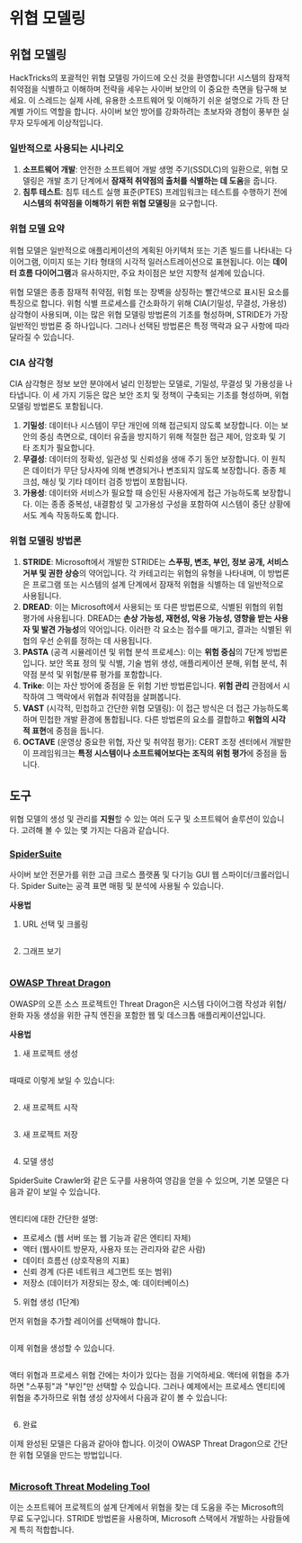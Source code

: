 # 위협 모델링

## 위협 모델링

HackTricks의 포괄적인 위협 모델링 가이드에 오신 것을 환영합니다! 시스템의 잠재적 취약점을 식별하고 이해하며 전략을 세우는 사이버 보안의 이 중요한 측면을 탐구해 보세요. 이 스레드는 실제 사례, 유용한 소프트웨어 및 이해하기 쉬운 설명으로 가득 찬 단계별 가이드 역할을 합니다. 사이버 보안 방어를 강화하려는 초보자와 경험이 풍부한 실무자 모두에게 이상적입니다.

### 일반적으로 사용되는 시나리오

1. **소프트웨어 개발**: 안전한 소프트웨어 개발 생명 주기(SSDLC)의 일환으로, 위협 모델링은 개발 초기 단계에서 **잠재적 취약점의 출처를 식별하는 데 도움**을 줍니다.
2. **침투 테스트**: 침투 테스트 실행 표준(PTES) 프레임워크는 테스트를 수행하기 전에 **시스템의 취약점을 이해하기 위한 위협 모델링**을 요구합니다.

### 위협 모델 요약

위협 모델은 일반적으로 애플리케이션의 계획된 아키텍처 또는 기존 빌드를 나타내는 다이어그램, 이미지 또는 기타 형태의 시각적 일러스트레이션으로 표현됩니다. 이는 **데이터 흐름 다이어그램**과 유사하지만, 주요 차이점은 보안 지향적 설계에 있습니다.

위협 모델은 종종 잠재적 취약점, 위험 또는 장벽을 상징하는 빨간색으로 표시된 요소를 특징으로 합니다. 위험 식별 프로세스를 간소화하기 위해 CIA(기밀성, 무결성, 가용성) 삼각형이 사용되며, 이는 많은 위협 모델링 방법론의 기초를 형성하며, STRIDE가 가장 일반적인 방법론 중 하나입니다. 그러나 선택된 방법론은 특정 맥락과 요구 사항에 따라 달라질 수 있습니다.

### CIA 삼각형

CIA 삼각형은 정보 보안 분야에서 널리 인정받는 모델로, 기밀성, 무결성 및 가용성을 나타냅니다. 이 세 가지 기둥은 많은 보안 조치 및 정책이 구축되는 기초를 형성하며, 위협 모델링 방법론도 포함됩니다.

1. **기밀성**: 데이터나 시스템이 무단 개인에 의해 접근되지 않도록 보장합니다. 이는 보안의 중심 측면으로, 데이터 유출을 방지하기 위해 적절한 접근 제어, 암호화 및 기타 조치가 필요합니다.
2. **무결성**: 데이터의 정확성, 일관성 및 신뢰성을 생애 주기 동안 보장합니다. 이 원칙은 데이터가 무단 당사자에 의해 변경되거나 변조되지 않도록 보장합니다. 종종 체크섬, 해싱 및 기타 데이터 검증 방법이 포함됩니다.
3. **가용성**: 데이터와 서비스가 필요할 때 승인된 사용자에게 접근 가능하도록 보장합니다. 이는 종종 중복성, 내결함성 및 고가용성 구성을 포함하여 시스템이 중단 상황에서도 계속 작동하도록 합니다.

### 위협 모델링 방법론

1. **STRIDE**: Microsoft에서 개발한 STRIDE는 **스푸핑, 변조, 부인, 정보 공개, 서비스 거부 및 권한 상승**의 약어입니다. 각 카테고리는 위협의 유형을 나타내며, 이 방법론은 프로그램 또는 시스템의 설계 단계에서 잠재적 위협을 식별하는 데 일반적으로 사용됩니다.
2. **DREAD**: 이는 Microsoft에서 사용되는 또 다른 방법론으로, 식별된 위협의 위험 평가에 사용됩니다. DREAD는 **손상 가능성, 재현성, 악용 가능성, 영향을 받는 사용자 및 발견 가능성**의 약어입니다. 이러한 각 요소는 점수를 매기고, 결과는 식별된 위협의 우선 순위를 정하는 데 사용됩니다.
3. **PASTA** (공격 시뮬레이션 및 위협 분석 프로세스): 이는 **위험 중심**의 7단계 방법론입니다. 보안 목표 정의 및 식별, 기술 범위 생성, 애플리케이션 분해, 위협 분석, 취약점 분석 및 위험/분류 평가를 포함합니다.
4. **Trike**: 이는 자산 방어에 중점을 둔 위험 기반 방법론입니다. **위험 관리** 관점에서 시작하여 그 맥락에서 위협과 취약점을 살펴봅니다.
5. **VAST** (시각적, 민첩하고 간단한 위협 모델링): 이 접근 방식은 더 접근 가능하도록 하며 민첩한 개발 환경에 통합됩니다. 다른 방법론의 요소를 결합하고 **위협의 시각적 표현**에 중점을 둡니다.
6. **OCTAVE** (운영상 중요한 위협, 자산 및 취약점 평가): CERT 조정 센터에서 개발한 이 프레임워크는 **특정 시스템이나 소프트웨어보다는 조직의 위험 평가**에 중점을 둡니다.

## 도구

위협 모델의 생성 및 관리를 **지원**할 수 있는 여러 도구 및 소프트웨어 솔루션이 있습니다. 고려해 볼 수 있는 몇 가지는 다음과 같습니다.

### [SpiderSuite](https://github.com/3nock/SpiderSuite)

사이버 보안 전문가를 위한 고급 크로스 플랫폼 및 다기능 GUI 웹 스파이더/크롤러입니다. Spider Suite는 공격 표면 매핑 및 분석에 사용될 수 있습니다.

**사용법**

1. URL 선택 및 크롤링

<figure><img src="../.gitbook/assets/threatmodel_spidersuite_1.png" alt=""><figcaption></figcaption></figure>

2. 그래프 보기

<figure><img src="../.gitbook/assets/threatmodel_spidersuite_2.png" alt=""><figcaption></figcaption></figure>

### [OWASP Threat Dragon](https://github.com/OWASP/threat-dragon/releases)

OWASP의 오픈 소스 프로젝트인 Threat Dragon은 시스템 다이어그램 작성과 위협/완화 자동 생성을 위한 규칙 엔진을 포함한 웹 및 데스크톱 애플리케이션입니다.

**사용법**

1. 새 프로젝트 생성

<figure><img src="../.gitbook/assets/create_new_project_1.jpg" alt=""><figcaption></figcaption></figure>

때때로 이렇게 보일 수 있습니다:

<figure><img src="../.gitbook/assets/1_threatmodel_create_project.jpg" alt=""><figcaption></figcaption></figure>

2. 새 프로젝트 시작

<figure><img src="../.gitbook/assets/launch_new_project_2.jpg" alt=""><figcaption></figcaption></figure>

3. 새 프로젝트 저장

<figure><img src="../.gitbook/assets/save_new_project.jpg" alt=""><figcaption></figcaption></figure>

4. 모델 생성

SpiderSuite Crawler와 같은 도구를 사용하여 영감을 얻을 수 있으며, 기본 모델은 다음과 같이 보일 수 있습니다.

<figure><img src="../.gitbook/assets/0_basic_threat_model.jpg" alt=""><figcaption></figcaption></figure>

엔티티에 대한 간단한 설명:

* 프로세스 (웹 서버 또는 웹 기능과 같은 엔티티 자체)
* 액터 (웹사이트 방문자, 사용자 또는 관리자와 같은 사람)
* 데이터 흐름선 (상호작용의 지표)
* 신뢰 경계 (다른 네트워크 세그먼트 또는 범위)
* 저장소 (데이터가 저장되는 장소, 예: 데이터베이스)

5. 위협 생성 (1단계)

먼저 위협을 추가할 레이어를 선택해야 합니다.

<figure><img src="../.gitbook/assets/3_threatmodel_chose-threat-layer.jpg" alt=""><figcaption></figcaption></figure>

이제 위협을 생성할 수 있습니다.

<figure><img src="../.gitbook/assets/4_threatmodel_create-threat.jpg" alt=""><figcaption></figcaption></figure>

액터 위협과 프로세스 위협 간에는 차이가 있다는 점을 기억하세요. 액터에 위협을 추가하면 "스푸핑"과 "부인"만 선택할 수 있습니다. 그러나 예제에서는 프로세스 엔티티에 위협을 추가하므로 위협 생성 상자에서 다음과 같이 볼 수 있습니다:

<figure><img src="../.gitbook/assets/2_threatmodel_type-option.jpg" alt=""><figcaption></figcaption></figure>

6. 완료

이제 완성된 모델은 다음과 같아야 합니다. 이것이 OWASP Threat Dragon으로 간단한 위협 모델을 만드는 방법입니다.

<figure><img src="../.gitbook/assets/threat_model_finished.jpg" alt=""><figcaption></figcaption></figure>

### [Microsoft Threat Modeling Tool](https://aka.ms/threatmodelingtool)

이는 소프트웨어 프로젝트의 설계 단계에서 위협을 찾는 데 도움을 주는 Microsoft의 무료 도구입니다. STRIDE 방법론을 사용하며, Microsoft 스택에서 개발하는 사람들에게 특히 적합합니다.
